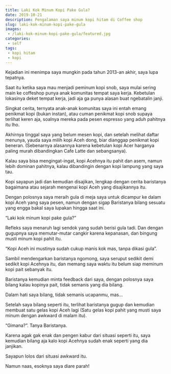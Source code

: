 ```yaml
---
title: Laki Kok Minum Kopi Pake Gula?
date: 2019-10-21
description: Pengalaman saya minum kopi hitam di Coffee shop
slug: laki-kok-minum-kopi-pake-gula
images: 
 - /laki-kok-minum-kopi-pake-gula/featured.jpg
categories:
 - self
tags:
 - kopi hitam
 - kopi
---
```

Kejadian ini menimpa saya mungkin pada tahun 2013-an akhir, saya lupa tepatnya.

Saat itu ketika saya mau menjadi peminum kopi snob, saya mulai sering main ke coffeshop punya anak komunitas tempat saya kerja. Kebetulan lokasinya deket tempat kerja, jadi aja ga punya alasan buat ngebatalin janji.

Singkat cerita, ternyata anak-anak komunitas saya ini entah emang penikmat kopi (bukan instan), atau cuman penikmat kopi snob supaya terlihat keren aja, soalnya mereka pada pesen espresso yang aduh pahitnya itu lho.

<!--more-->

Akhirnya tinggal saya yang belum mesen kopi, dan setelah melihat daftar menunya, yauda saya milih kopi Aceh dong, biar dianggap penikmat kopi beneran. (Sebenarnya alasannya karena kebetulan kopi Acer harganya paling murah dibandingkan Cafe Latte dan sebangsanya).

Kalau saya bisa mengingat-ingat, kopi Acehnya itu pahit dan asem, namun lebih dominan pahitnya, kalau dibandingin dengan kopi lampung yang saya tau.

Kopi sayapun jadi dan kemudian disajikan, lengkap dengan cerita baristanya bagaimana atau sejarah mengenai kopi Aceh yang disajikannya itu.

Dengan polosnya saya meraih gula di meja saya untuk dicampur ke dalam kopi Aceh yang saya pesen, namun dengan sigap Baristanya bilang sesuatu yang engga bakal saya lupakan hingga saat ini.

“Laki kok minum kopi pake gula?”

Refleks saya menaruh lagi sendok yang sudah berisi gula tadi. Dan dengan gugupnya saya memutar-mutar cangkir karena kepanasan, dan bingung musti minum kopi pahit itu.  

“Kopi Aceh ini mustinya sudah cukup manis kok mas, tanpa dikasi gula”.

Sambil mendengarkan baristanya ngomong, saya seruput sedikit demi sedikit kopi Acehnya itu, dan memang saya waktu itu belum siap meminum kopi pait sebanyak itu.

Baristanya kemudian minta feedback dari saya, dengan polosnya saya bilang kalau kopinya pait, tidak semanis yang dia bilang.

Dalam hati saya bilang, tidak semanis ucapanmu, mas…

Setelah saya bilang seperti itu, terlihat baristanya gugup dan kemudian membuat satu gelas kopi Aceh lagi (Satu gelas kopi pahit yang musti saya minum dengan awkward di malam itu).

“Gimana?”. Tanya Baristanya.

Karena agak gak enak dan pengen kabur dari situasi seperti itu, saya kemudian bilang aja kalo kopi Acehnya sudah enak seperti yang dia janjikan.

Sayapun lolos dari situasi awkward itu.

Namun naas, esoknya saya diare parah!